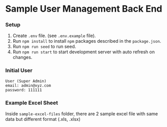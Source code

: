 # Sample User Management Back End

### Setup

01. Create `.env` file. (see `.env.example` file).
02. Run `npm install` to install `npm` packages described in the `package.json`.
03. Run `npm run seed` to run seed.
04. Run `npm run start` to start development server with auto refresh on changes.

### Initial User

    User (Super Admin)
    email: admin@xyz.com
    password: 111111

### Example Excel Sheet

Inside `sample-excel-files` folder, there are 2 sample excel file with same data but different format (.xls, .xlsx)